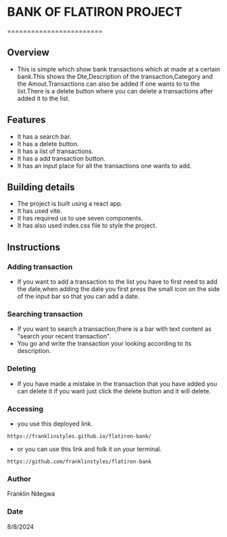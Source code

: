 # BANK OF FLATIRON PROJECT
========================

## Overview
 - This is simple which show bank transactions which at made at a certain bank.This shows the Dte,Description of the transaction,Category and the Amout.Transactions can also be added if one wants to to the list.There is a delete button where you can delete a transactions after added it to the list.

 ## Features
 - It has a search bar.
 - It has a delete button.
 - It has a list of transactions.
 - It has a add transaction button.
 - It has an input place for all the transactions one wants to add.

  ## Building details
  - The project is built using a react app.
  - It has used vite.
  - It has required us to use seven components.
  - It has also used index.css file to style the project.
  
  ## Instructions 
   ### Adding transaction
  - If you want to add a transaction to the list you have to first need to add the date,when adding the date you first press the small icon on the side of the input bar so that you can add a date.
  ### Searching transaction
  - If you want to search a transaction,there is a bar with text content as "search your recent transaction".
  - You go and write the transaction your looking according to its description.
  ### Deleting 
  - If you have made a mistake in the transaction that you have added you can delete it if you want just click the delete button and it will delete.

  ### Accessing
  - you use this deployed link.
   ``` 
   https://franklinstyles.github.io/flatiron-bank/
   ```
  - or you can use this link and folk it on your terminal.
  ```
  https://github.com/franklinstyles/flatiron-bank
  ```

  ### Author 
  Franklin Ndegwa

  ### Date 
  8/8/2024